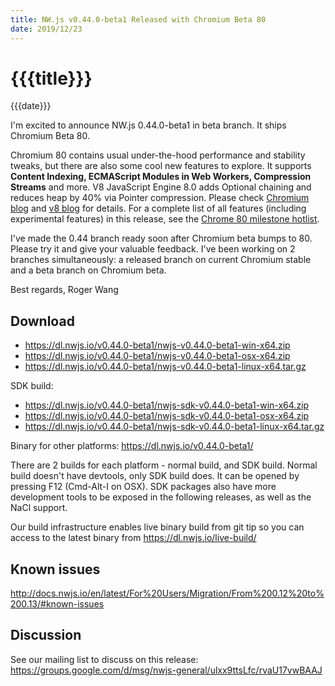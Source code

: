 ```yaml
---
title: NW.js v0.44.0-beta1 Released with Chromium Beta 80
date: 2019/12/23
---
```

# {{{title}}}
{{{date}}}

I'm excited to announce NW.js 0.44.0-beta1 in beta branch. It ships Chromium Beta 80.

Chromium 80 contains usual under-the-hood performance and stability tweaks, but there are also some cool new features to explore. It supports **Content Indexing, ECMAScript Modules in Web Workers, Compression Streams** and more. V8 JavaScript Engine 8.0 adds Optional chaining and reduces heap by 40% via Pointer compression. Please check [Chromium blog](https://blog.chromium.org/2019/12/chrome-80-content-indexing-es-modules.html) and [v8 blog](https://v8.dev/blog/v8-release-80) for details. For a complete list of all features (including experimental features) in this release, see the [Chrome 80 milestone hotlist](https://www.chromestatus.com/features#milestone=80).

I've made the 0.44 branch ready soon after Chromium beta bumps to 80. Please try it and give your valuable feedback. I've been working on 2 branches simultaneously: a released branch on current Chromium stable and a beta branch on Chromium beta.

Best regards,
Roger Wang

## Download 

* https://dl.nwjs.io/v0.44.0-beta1/nwjs-v0.44.0-beta1-win-x64.zip 
* https://dl.nwjs.io/v0.44.0-beta1/nwjs-v0.44.0-beta1-osx-x64.zip 
* https://dl.nwjs.io/v0.44.0-beta1/nwjs-v0.44.0-beta1-linux-x64.tar.gz 

SDK build: 
* https://dl.nwjs.io/v0.44.0-beta1/nwjs-sdk-v0.44.0-beta1-win-x64.zip 
* https://dl.nwjs.io/v0.44.0-beta1/nwjs-sdk-v0.44.0-beta1-osx-x64.zip 
* https://dl.nwjs.io/v0.44.0-beta1/nwjs-sdk-v0.44.0-beta1-linux-x64.tar.gz 

Binary for other platforms: https://dl.nwjs.io/v0.44.0-beta1/ 

There are 2 builds for each platform - normal build, and SDK build. Normal build doesn't have devtools, only SDK build does. lt can be opened by pressing F12 (Cmd-Alt-I on OSX). SDK packages also have more development tools to be exposed in the following releases, as well as the NaCl support.

Our build infrastructure enables live binary build from git tip so you can access to the latest binary from https://dl.nwjs.io/live-build/ 

## Known issues 

http://docs.nwjs.io/en/latest/For%20Users/Migration/From%200.12%20to%200.13/#known-issues

## Discussion

See our mailing list to discuss on this release: https://groups.google.com/d/msg/nwjs-general/ulxx9ttsLfc/rvaU17vwBAAJ
